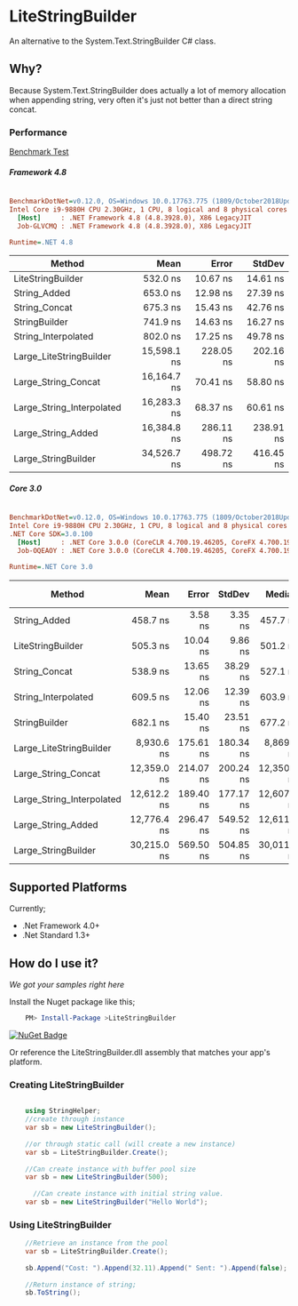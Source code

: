 # LiteStringBuilder

An alternative to the System.Text.StringBuilder C# class.

## Why?
Because System.Text.StringBuilder does actually a lot of memory allocation when appending string, very often it's just not better than a direct string concat.

### Performance
[Benchmark Test](https://github.com/justinamiller/LiteStringBuilder/blob/master/perf/Benchmark/StringBenchmark.cs)

##### Framework 4.8
``` ini

BenchmarkDotNet=v0.12.0, OS=Windows 10.0.17763.775 (1809/October2018Update/Redstone5)
Intel Core i9-9880H CPU 2.30GHz, 1 CPU, 8 logical and 8 physical cores
  [Host]     : .NET Framework 4.8 (4.8.3928.0), X86 LegacyJIT
  Job-GLVCMQ : .NET Framework 4.8 (4.8.3928.0), X86 LegacyJIT

Runtime=.NET 4.8  

```
|                    Method |        Mean |     Error |    StdDev | 
|-------------------------- |------------:|----------:|----------:|
|         LiteStringBuilder |    532.0 ns |  10.67 ns |  14.61 ns | 
|              String_Added |    653.0 ns |  12.98 ns |  27.39 ns | 
|             String_Concat |    675.3 ns |  15.43 ns |  42.76 ns |
|             StringBuilder |    741.9 ns |  14.63 ns |  16.27 ns | 
|       String_Interpolated |    802.0 ns |  17.25 ns |  49.78 ns |
|   Large_LiteStringBuilder | 15,598.1 ns | 228.05 ns | 202.16 ns | 
|       Large_String_Concat | 16,164.7 ns |  70.41 ns |  58.80 ns | 
| Large_String_Interpolated | 16,283.3 ns |  68.37 ns |  60.61 ns | 
|        Large_String_Added | 16,384.8 ns | 286.11 ns | 238.91 ns |
|       Large_StringBuilder | 34,526.7 ns | 498.72 ns | 416.45 ns | 


##### Core 3.0

``` ini

BenchmarkDotNet=v0.12.0, OS=Windows 10.0.17763.775 (1809/October2018Update/Redstone5)
Intel Core i9-9880H CPU 2.30GHz, 1 CPU, 8 logical and 8 physical cores
.NET Core SDK=3.0.100
  [Host]     : .NET Core 3.0.0 (CoreCLR 4.700.19.46205, CoreFX 4.700.19.46214), X64 RyuJIT
  Job-OQEAOY : .NET Core 3.0.0 (CoreCLR 4.700.19.46205, CoreFX 4.700.19.46214), X64 RyuJIT

Runtime=.NET Core 3.0  

```
|                    Method |        Mean |     Error |    StdDev |      Median |  Gen 0 |  Gen 1 | Gen 2 | Allocated |
|-------------------------- |------------:|----------:|----------:|------------:|-------:|-------:|------:|----------:|
|              String_Added |    458.7 ns |   3.58 ns |   3.35 ns |    457.7 ns | 0.0467 |      - |     - |     392 B |
|         LiteStringBuilder |    505.3 ns |  10.04 ns |   9.86 ns |    501.2 ns | 0.0410 |      - |     - |     344 B |
|             String_Concat |    538.9 ns |  13.65 ns |  38.29 ns |    527.1 ns | 0.0668 |      - |     - |     560 B |
|       String_Interpolated |    609.5 ns |  12.06 ns |  12.39 ns |    603.9 ns |0.0448 |      - |     - |     376 B |
|             StringBuilder |    682.1 ns |  15.40 ns |  23.51 ns |    677.2 ns | 0.0544 |      - |     - |     456 B |
|   Large_LiteStringBuilder |  8,930.6 ns | 175.61 ns | 180.34 ns |  8,869.1 ns | 0.9766 | 0.0153 |     - |    8208 B |
|       Large_String_Concat | 12,359.0 ns | 214.07 ns | 200.24 ns | 12,350.1 ns |1.9073 | 0.0763 |     - |   16048 B |
| Large_String_Interpolated | 12,612.2 ns | 189.40 ns | 177.17 ns | 12,607.5 ns |  1.9226 | 0.0610 |     - |   16112 B |
|        Large_String_Added | 12,776.4 ns | 296.47 ns | 549.52 ns | 12,611.3 ns | 1.9073 | 0.0763 |     - |   16048 B |
|       Large_StringBuilder | 30,215.0 ns | 569.50 ns | 504.85 ns | 30,011.7 ns | 3.4485 | 0.1831 |     - |   28952 B |

## Supported Platforms
Currently;

* .Net Framework 4.0+
* .Net Standard 1.3+

## How do I use it?
*We got your samples right here*

Install the Nuget package like this;

```powershell
    PM> Install-Package >LiteStringBuilder
```
[![NuGet Badge](https://buildstats.info/nuget/LiteStringBuilder)](https://www.nuget.org/packages/LiteStringBuilder/)

Or reference the LiteStringBuilder.dll assembly that matches your app's platform.

### Creating LiteStringBuilder
```C#

    using StringHelper;
    //create through instance
    var sb = new LiteStringBuilder();
    
    //or through static call (will create a new instance)
    var sb = LiteStringBuilder.Create();
    
    //Can create instance with buffer pool size
    var sb = new LiteStringBuilder(500);
    
      //Can create instance with initial string value.
    var sb = new LiteStringBuilder("Hello World");
```

### Using LiteStringBuilder
```C#
    //Retrieve an instance from the pool
    var sb = LiteStringBuilder.Create();
 
    sb.Append("Cost: ").Append(32.11).Append(" Sent: ").Append(false);
    
    //Return instance of string;
    sb.ToString();
```


